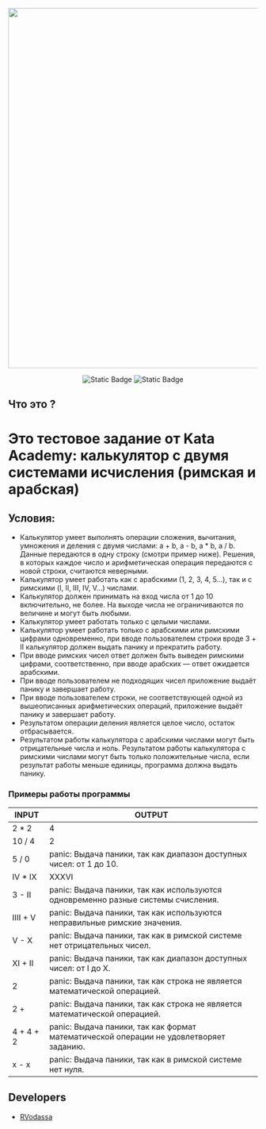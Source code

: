 <p align="center">
      <img src="https://i.ibb.co/ncyc7K0/2024-06-06-10-31-10.png" width="726">
</p>

<p align="center">
   <img alt="Static Badge" src="https://img.shields.io/badge/Last%20version-3.1-brightgreen">
   <img alt="Static Badge" src="https://img.shields.io/badge/Language-Golang-blue">
</p>

## Что это ? 

# Это тестовое задание от Kata Academy: калькулятор с двумя системами исчисления (римская и арабская)
## Условия:
- Калькулятор умеет выполнять операции сложения, вычитания, умножения и деления с двумя числами: a + b, a - b, a * b, a / b. Данные передаются в одну строку (смотри пример ниже). Решения, в которых каждое число и арифметическая операция передаются с новой строки, считаются неверными.
- Калькулятор умеет работать как с арабскими (1, 2, 3, 4, 5…), так и с римскими (I, II, III, IV, V…) числами.
- Калькулятор должен принимать на вход числа от 1 до 10 включительно, не более. На выходе числа не ограничиваются по величине и могут быть любыми.
- Калькулятор умеет работать только с целыми числами.
- Калькулятор умеет работать только с арабскими или римскими цифрами одновременно, при вводе пользователем строки вроде 3 + II калькулятор должен выдать панику и прекратить работу.
- При вводе римских чисел ответ должен быть выведен римскими цифрами, соответственно, при вводе арабских — ответ ожидается арабскими. 
- При вводе пользователем не подходящих чисел приложение выдаёт панику и завершает работу. 
- При вводе пользователем строки, не соответствующей одной из вышеописанных арифметических операций, приложение выдаёт панику и завершает работу. 
- Результатом операции деления является целое число, остаток отбрасывается.
- Результатом работы калькулятора с арабскими числами могут быть отрицательные числа и ноль. Результатом работы калькулятора с римскими числами могут быть только положительные числа, если результат работы меньше единицы, программа должна выдать панику. 

### Примеры работы программы
|INPUT                |OUTPUT                    
|----------------|------------------
|2 * 2           | 4
|10 / 4          | 2            
|5 / 0           | panic: Выдача паники, так как диапазон доступных чисел: от 1 до 10.
|IV * IX	     | XXXVI
|3 - II	     | panic: Выдача паники, так как используются одновременно разные системы счисления.
|IIII + V	     | panic: Выдача паники, так как используются неправильные римские значения.
|V - X  	     | panic: Выдача паники, так как в римской системе нет отрицательных чисел.
|XI + II         | panic: Выдача паники, так как диапазон доступных чисел: от I до X.
|2               | panic: Выдача паники, так как строка не является математической операцией.
|2 +             | panic: Выдача паники, так как строка не является математической операцией.
|4 + 4 + 2       | panic: Выдача паники, так как формат математической операции не удовлетворяет заданию.
|x - x           | panic: Выдача паники, так как в римской системе нет нуля.

## Developers

- [RVodassa](https://github.com/RVodassa)

